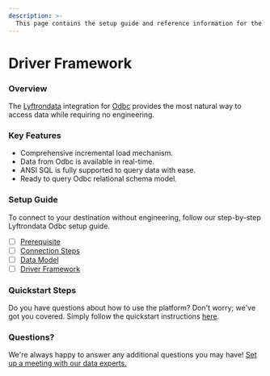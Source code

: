 ```yaml
---
description: >-
  This page contains the setup guide and reference information for the Odbc source connector.
---
```


# Driver Framework

### Overview

The [Lyftrondata](https://www.lyftrondata.com/) integration for [Odbc](None) provides the most natural way to access data while requiring no engineering.

### Key Features

* Comprehensive incremental load mechanism.
* Data from Odbc is available in real-time.&#x20;
* ANSI SQL is fully supported to query data with ease.
* Ready to query Odbc relational schema model.

### Setup Guide

To connect to your destination without engineering, follow our step-by-step Lyftrondata Odbc setup guide.

* [ ] [Prerequisite](../prerequisite.md)
* [ ] [Connection Steps](../connection-steps.md)
* [ ] [Data Model](../data-model/erd.md)
* [ ] [Driver Framework](../driver-framework/)

### Quickstart Steps

Do you have questions about how to use the platform? Don't worry; we've got you covered. Simply follow the quickstart instructions [here](../driver-framework/README.md).

### Questions? <a href="#questions" id="questions"></a>

We're always happy to answer any additional questions you may have! [Set up a meeting with our data experts.](https://www.lyftrondata.com/book-a-meeting/)


